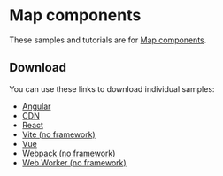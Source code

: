# Map components

These samples and tutorials are for [Map components](https://developers.arcgis.com/javascript/latest/references/map-components/).

## Download

You can use these links to download individual samples:

- [Angular](https://esri.github.io/jsapi-resources/zips/map-component-sample-angular.zip)
- [CDN](https://esri.github.io/jsapi-resources/zips/map-component-sample-cdn.zip)
- [React](https://esri.github.io/jsapi-resources/zips/map-component-sample-react.zip)
- [Vite (no framework)](https://esri.github.io/jsapi-resources/zips/map-component-sample-vite.zip)
- [Vue](https://esri.github.io/jsapi-resources/zips/map-component-sample-vue.zip)
- [Webpack (no framework)](https://esri.github.io/jsapi-resources/zips/map-component-sample-webpack.zip)
- [Web Worker (no framework)](https://esri.github.io/jsapi-resources/zips/map-component-sample-geometry-operator-worker.zip)
